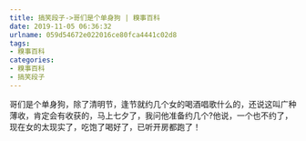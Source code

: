 ```yaml
---
title: 搞笑段子->哥们是个单身狗 | 糗事百科
date: 2019-11-05 06:36:32
urlname: 059d54672e022016ce80fca4441c02d8
tags: 
- 糗事百科
categories:
- 糗事百科
- 搞笑段子
---
```

哥们是个单身狗，除了清明节，逢节就约几个女的喝酒唱歌什么的，还说这叫广种薄收，肯定会有收获的，马上七夕了，我问他准备约几个?他说，一个也不约了，现在女的太现实了，吃饱了喝好了，已听开房都跑了！


